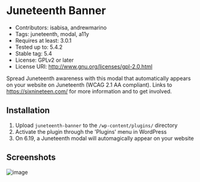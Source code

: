 # Juneteenth Banner
* Contributors: isabisa, andrewmarino
* Tags: juneteenth, modal, a11y
* Requires at least: 3.0.1
* Tested up to: 5.4.2
* Stable tag: 5.4
* License: GPLv2 or later
* License URI: http://www.gnu.org/licenses/gpl-2.0.html

Spread Juneteenth awareness with this modal that automatically appears on your website on Juneteenth (WCAG 2.1 AA compliant). Links to https://sixnineteen.com/ for more information and to get involved.

## Installation

1. Upload `juneteenth-banner` to the `/wp-content/plugins/` directory
2. Activate the plugin through the 'Plugins' menu in WordPress
3. On 6.19, a Juneteenth modal will automagically appear on your website

## Screenshots

![image](https://user-images.githubusercontent.com/928176/84958929-60ad2b80-b0cc-11ea-85a5-6f84b1d69098.png)
